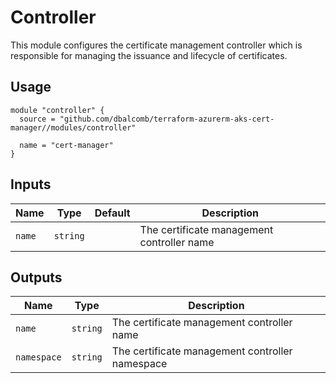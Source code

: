 # Controller

This module configures the certificate management controller which is
responsible for managing the issuance and lifecycle of certificates.

## Usage

```hcl
module "controller" {
  source = "github.com/dbalcomb/terraform-azurerm-aks-cert-manager//modules/controller"

  name = "cert-manager"
}
```

## Inputs

| Name   | Type     | Default | Description                                |
| ------ | -------- | ------- | ------------------------------------------ |
| `name` | `string` |         | The certificate management controller name |

## Outputs

| Name        | Type     | Description                                     |
| ----------- | -------- | ----------------------------------------------- |
| `name`      | `string` | The certificate management controller name      |
| `namespace` | `string` | The certificate management controller namespace |
